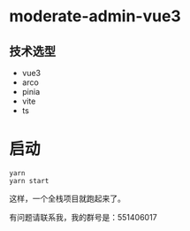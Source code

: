 #  moderate-admin-vue3

## 技术选型
- vue3
- arco
- pinia
- vite
- ts

# 启动
```
yarn
yarn start
```


这样，一个全栈项目就跑起来了。

有问题请联系我，我的群号是：551406017
